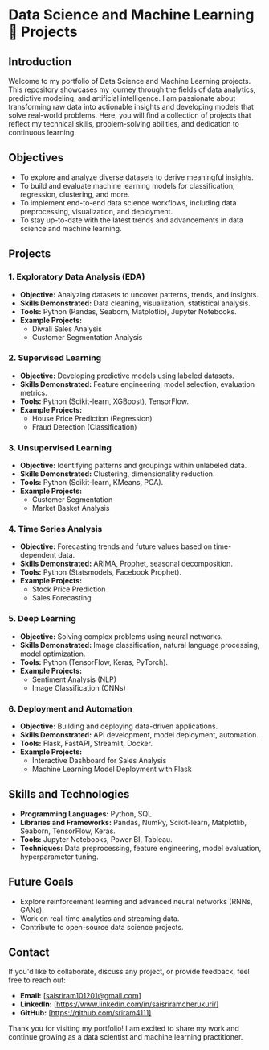 # Data Science and Machine Learning 🤖 Projects

## Introduction
Welcome to my portfolio of Data Science and Machine Learning projects. This repository showcases my journey through the fields of data analytics, predictive modeling, and artificial intelligence. I am passionate about transforming raw data into actionable insights and developing models that solve real-world problems. Here, you will find a collection of projects that reflect my technical skills, problem-solving abilities, and dedication to continuous learning.

## Objectives
- To explore and analyze diverse datasets to derive meaningful insights.
- To build and evaluate machine learning models for classification, regression, clustering, and more.
- To implement end-to-end data science workflows, including data preprocessing, visualization, and deployment.
- To stay up-to-date with the latest trends and advancements in data science and machine learning.

## Projects

### 1. **Exploratory Data Analysis (EDA)**
   - **Objective:** Analyzing datasets to uncover patterns, trends, and insights.
   - **Skills Demonstrated:** Data cleaning, visualization, statistical analysis.
   - **Tools:** Python (Pandas, Seaborn, Matplotlib), Jupyter Notebooks.
   - **Example Projects:**
     - Diwali Sales Analysis
     - Customer Segmentation Analysis

### 2. **Supervised Learning**
   - **Objective:** Developing predictive models using labeled datasets.
   - **Skills Demonstrated:** Feature engineering, model selection, evaluation metrics.
   - **Tools:** Python (Scikit-learn, XGBoost), TensorFlow.
   - **Example Projects:**
     - House Price Prediction (Regression)
     - Fraud Detection (Classification)

### 3. **Unsupervised Learning**
   - **Objective:** Identifying patterns and groupings within unlabeled data.
   - **Skills Demonstrated:** Clustering, dimensionality reduction.
   - **Tools:** Python (Scikit-learn, KMeans, PCA).
   - **Example Projects:**
     - Customer Segmentation
     - Market Basket Analysis

### 4. **Time Series Analysis**
   - **Objective:** Forecasting trends and future values based on time-dependent data.
   - **Skills Demonstrated:** ARIMA, Prophet, seasonal decomposition.
   - **Tools:** Python (Statsmodels, Facebook Prophet).
   - **Example Projects:**
     - Stock Price Prediction
     - Sales Forecasting

### 5. **Deep Learning**
   - **Objective:** Solving complex problems using neural networks.
   - **Skills Demonstrated:** Image classification, natural language processing, model optimization.
   - **Tools:** Python (TensorFlow, Keras, PyTorch).
   - **Example Projects:**
     - Sentiment Analysis (NLP)
     - Image Classification (CNNs)

### 6. **Deployment and Automation**
   - **Objective:** Building and deploying data-driven applications.
   - **Skills Demonstrated:** API development, model deployment, automation.
   - **Tools:** Flask, FastAPI, Streamlit, Docker.
   - **Example Projects:**
     - Interactive Dashboard for Sales Analysis
     - Machine Learning Model Deployment with Flask

## Skills and Technologies
- **Programming Languages:** Python, SQL.
- **Libraries and Frameworks:** Pandas, NumPy, Scikit-learn, Matplotlib, Seaborn, TensorFlow, Keras.
- **Tools:** Jupyter Notebooks, Power BI, Tableau.
- **Techniques:** Data preprocessing, feature engineering, model evaluation, hyperparameter tuning.

## Future Goals
- Explore reinforcement learning and advanced neural networks (RNNs, GANs).
- Work on real-time analytics and streaming data.
- Contribute to open-source data science projects.

## Contact
If you'd like to collaborate, discuss any project, or provide feedback, feel free to reach out:
- **Email:** [saisriram101201@gmail.com]
- **LinkedIn:** [https://www.linkedin.com/in/saisriramcherukuri/]
- **GitHub:** [https://github.com/sriram4111]

Thank you for visiting my portfolio! I am excited to share my work and continue growing as a data scientist and machine learning practitioner.

